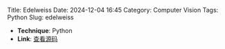 Title: Edelweiss
Date: 2024-12-04 16:45
Category: Computer Vision
Tags: Python
Slug: edelweiss



- **Technique**: Python  
- **Link**: [查看源码](https://git.arts.ac.uk/24007516/stem-24-25-xiaoxinxiang)
